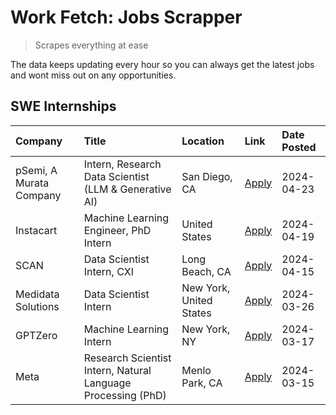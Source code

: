 # Work Fetch: Jobs Scrapper
> Scrapes everything at ease

The data keeps updating every hour so you can always get the latest jobs and wont miss out on any opportunities.

## SWE Internships
<!--START_SECTION:workfetch-->
| Company                 | Title                                                        | Location                | Link                                                                                                                                                                                                                                                                         | Date Posted   |
|:------------------------|:-------------------------------------------------------------|:------------------------|:-----------------------------------------------------------------------------------------------------------------------------------------------------------------------------------------------------------------------------------------------------------------------------|:--------------|
| pSemi, A Murata Company | Intern, Research Data Scientist (LLM & Generative AI)        | San Diego, CA           | [Apply](https://www.linkedin.com/jobs/view/intern-research-data-scientist-llm-generative-ai-at-psemi-a-murata-company-3887074168?position=4&pageNum=0&refId=O%2FFoquU3W3x2l1kG7BS8MQ%3D%3D&trackingId=EmVLlLK3BM79TjWCur1UiQ%3D%3D&trk=public_jobs_jserp-result_search-card) | 2024-04-23    |
| Instacart               | Machine Learning Engineer, PhD Intern                        | United States           | [Apply](https://www.linkedin.com/jobs/view/machine-learning-engineer-phd-intern-at-instacart-3901991739?position=2&pageNum=0&refId=O%2FFoquU3W3x2l1kG7BS8MQ%3D%3D&trackingId=ZE%2BbLSQojOsNLaoSm%2BzfbA%3D%3D&trk=public_jobs_jserp-result_search-card)                      | 2024-04-19    |
| SCAN                    | Data Scientist Intern, CXI                                   | Long Beach, CA          | [Apply](https://www.linkedin.com/jobs/view/data-scientist-intern-cxi-at-scan-3899690492?position=10&pageNum=0&refId=O%2FFoquU3W3x2l1kG7BS8MQ%3D%3D&trackingId=neeW0xQUc4K3AAJJbqnldw%3D%3D&trk=public_jobs_jserp-result_search-card)                                         | 2024-04-15    |
| Medidata Solutions      | Data Scientist Intern                                        | New York, United States | [Apply](https://www.linkedin.com/jobs/view/data-scientist-intern-at-medidata-solutions-3810253704?position=9&pageNum=0&refId=O%2FFoquU3W3x2l1kG7BS8MQ%3D%3D&trackingId=SqqaUrEOID7n9T7ZQ%2FEJ7g%3D%3D&trk=public_jobs_jserp-result_search-card)                              | 2024-03-26    |
| GPTZero                 | Machine Learning Intern                                      | New York, NY            | [Apply](https://www.linkedin.com/jobs/view/machine-learning-intern-at-gptzero-3860723963?position=8&pageNum=0&refId=O%2FFoquU3W3x2l1kG7BS8MQ%3D%3D&trackingId=Qt7EHvxU7tARw8I1LXgMDg%3D%3D&trk=public_jobs_jserp-result_search-card)                                         | 2024-03-17    |
| Meta                    | Research Scientist Intern, Natural Language Processing (PhD) | Menlo Park, CA          | [Apply](https://www.linkedin.com/jobs/view/research-scientist-intern-natural-language-processing-phd-at-meta-3858718375?position=7&pageNum=0&refId=O%2FFoquU3W3x2l1kG7BS8MQ%3D%3D&trackingId=Y7rsHjQwhPdyB4OgEynXRg%3D%3D&trk=public_jobs_jserp-result_search-card)          | 2024-03-15    |
<!--END_SECTION:workfetch-->
